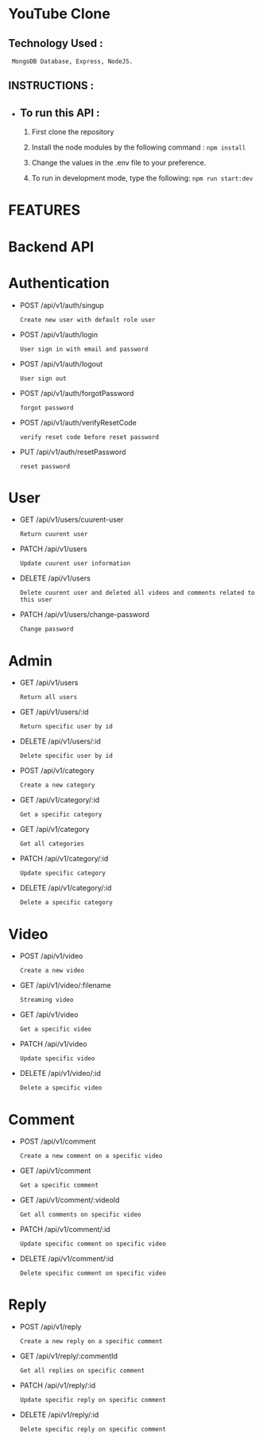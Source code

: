 # YouTube Clone

## Technology Used :

     MongoDB Database, Express, NodeJS.

## INSTRUCTIONS :

- <h2> To run this API :</h2>

  1. First clone the repository

  2. Install the node modules by the following command : `npm install`

  3. Change the values in the .env file to your preference.

  4. To run in development mode, type the following: `npm run start:dev`

# FEATURES

<h1> Backend API </h1>

<h1> Authentication </h1>

- POST /api/v1/auth/singup

  `Create new user with default role user`

- POST /api/v1/auth/login

  `User sign in with email and password`

- POST /api/v1/auth/logout

  `User sign out`

- POST /api/v1/auth/forgotPassword

  `forgot password`

- POST /api/v1/auth/verifyResetCode

  `verify reset code before reset password`

- PUT /api/v1/auth/resetPassword

  `reset password`

<h1> User </h1>

- GET /api/v1/users/cuurent-user

  `Return cuurent user`

- PATCH /api/v1/users

  `Update cuurent user information`

- DELETE /api/v1/users

  `Delete cuurent user and deleted all videos and comments related to this user`

- PATCH /api/v1/users/change-password

  `Change password`

<h1> Admin </h1>

- GET /api/v1/users

  `Return all users`

- GET /api/v1/users/:id

  `Return specific user by id`

- DELETE /api/v1/users/:id

  `Delete specific user by id`

- POST /api/v1/category

  `Create a new category`

- GET /api/v1/category/:id

  `Get a specific category`

- GET /api/v1/category

  `Get all categories`

- PATCH /api/v1/category/:id

  `Update specific category`

- DELETE /api/v1/category/:id

  `Delete a specific category`

<h1> Video </h1>

- POST /api/v1/video

  `Create a new video`

- GET /api/v1/video/:filename

  `Streaming video`

- GET /api/v1/video

  `Get a specific video`

- PATCH /api/v1/video

  `Update specific video`

- DELETE /api/v1/video/:id

  `Delete a specific video`

<h1> Comment </h1>

- POST /api/v1/comment

  `Create a new comment on a specific video`

- GET /api/v1/comment

  `Get a specific comment`

- GET /api/v1/comment/:videoId

  `Get all comments on specific video`

- PATCH /api/v1/comment/:id

  `Update specific comment on specific video`

- DELETE /api/v1/comment/:id

  `Delete specific comment on specific video`

<h1> Reply </h1>

- POST /api/v1/reply

  `Create a new reply on a specific comment`

- GET /api/v1/reply/:commentId

  `Get all replies on specific comment`

- PATCH /api/v1/reply/:id

  `Update specific reply on specific comment`

- DELETE /api/v1/reply/:id

  `Delete specific reply on specific comment`
